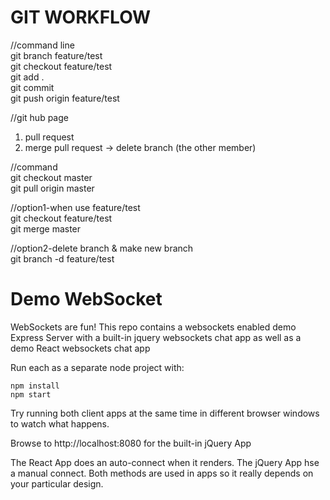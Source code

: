 # GIT WORKFLOW

//command line  
git branch feature/test  
git checkout feature/test  
git add .  
git commit  
git push origin feature/test  
  
//git hub page  
1. pull request  
2. merge pull request -> delete branch (the other member)  
  
//command  
git checkout master  
git pull origin master  

//option1-when use feature/test  
git checkout feature/test  
git merge master  
  
//option2-delete branch & make new branch  
git branch -d feature/test  


# Demo WebSocket

WebSockets are fun!  This repo contains a websockets enabled  demo Express Server with a built-in jquery websockets chat app as well as a demo React websockets chat app 

Run each as a separate node project with:

```
npm install
npm start
```

Try running both client apps at the same time in different browser windows to watch what happens.

Browse to http://localhost:8080 for the built-in jQuery App

The React App does an auto-connect when it renders.  The jQuery App hse a manual connect.  Both methods are used in apps so it really depends on your particular design.
